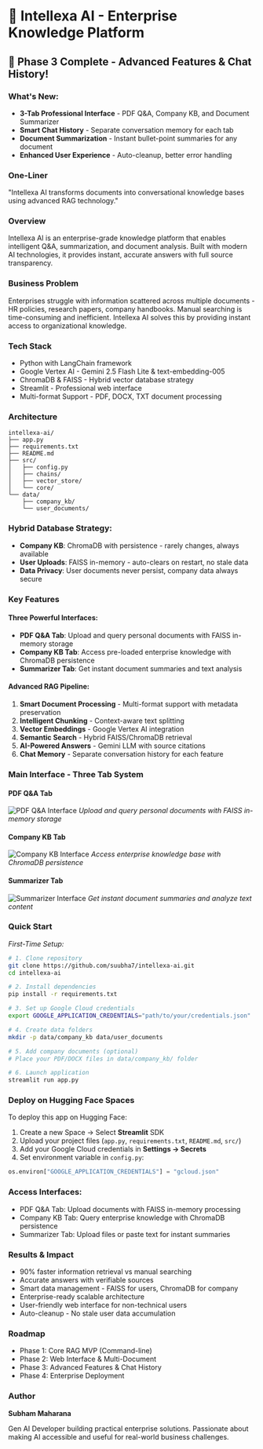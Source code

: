 # 🧠 Intellexa AI - Enterprise Knowledge Platform

## 🚀 Phase 3 Complete - Advanced Features & Chat History!

### What's New:
- **3-Tab Professional Interface** - PDF Q&A, Company KB, and Document Summarizer
- **Smart Chat History** - Separate conversation memory for each tab
- **Document Summarization** - Instant bullet-point summaries for any document
- **Enhanced User Experience** - Auto-cleanup, better error handling

### One-Liner
"Intellexa AI transforms documents into conversational knowledge bases using advanced RAG technology."

### Overview
Intellexa AI is an enterprise-grade knowledge platform that enables intelligent Q&A, summarization, and document analysis. Built with modern AI technologies, it provides instant, accurate answers with full source transparency.

### Business Problem
Enterprises struggle with information scattered across multiple documents - HR policies, research papers, company handbooks. Manual searching is time-consuming and inefficient. Intellexa AI solves this by providing instant access to organizational knowledge.

### Tech Stack
* Python with LangChain framework
* Google Vertex AI - Gemini 2.5 Flash Lite & text-embedding-005
* ChromaDB & FAISS - Hybrid vector database strategy
* Streamlit - Professional web interface
* Multi-format Support - PDF, DOCX, TXT document processing


### Architecture
```text
intellexa-ai/
├── app.py
├── requirements.txt
├── README.md
├── src/
│   ├── config.py
│   ├── chains/
│   ├── vector_store/
│   └── core/
└── data/
    ├── company_kb/
    └── user_documents/
```

### **Hybrid Database Strategy:**
- **Company KB**: ChromaDB with persistence - rarely changes, always available
- **User Uploads**: FAISS in-memory - auto-clears on restart, no stale data
- **Data Privacy**: User documents never persist, company data always secure

### Key Features

#### Three Powerful Interfaces:
- **PDF Q&A Tab**: Upload and query personal documents with FAISS in-memory storage
- **Company KB Tab**: Access pre-loaded enterprise knowledge with ChromaDB persistence
- **Summarizer Tab**: Get instant document summaries and text analysis

#### Advanced RAG Pipeline:
1. **Smart Document Processing** - Multi-format support with metadata preservation
2. **Intelligent Chunking** - Context-aware text splitting
3. **Vector Embeddings** - Google Vertex AI integration
4. **Semantic Search** - Hybrid FAISS/ChromaDB retrieval
5. **AI-Powered Answers** - Gemini LLM with source citations
6. **Chat Memory** - Separate conversation history for each feature

### Main Interface - Three Tab System

#### PDF Q&A Tab
![PDF Q&A Interface](images/PDF_QA.png)
*Upload and query personal documents with FAISS in-memory storage*

#### Company KB Tab
![Company KB Interface](images/Company_kb.png)
*Access enterprise knowledge base with ChromaDB persistence*

#### Summarizer Tab
![Summarizer Interface](images/Summarizer_tab.png)
*Get instant document summaries and analyze text content*

### Quick Start

*First-Time Setup:*
```bash
# 1. Clone repository
git clone https://github.com/suubha7/intellexa-ai.git
cd intellexa-ai

# 2. Install dependencies
pip install -r requirements.txt

# 3. Set up Google Cloud credentials
export GOOGLE_APPLICATION_CREDENTIALS="path/to/your/credentials.json"

# 4. Create data folders
mkdir -p data/company_kb data/user_documents

# 5. Add company documents (optional)
# Place your PDF/DOCX files in data/company_kb/ folder

# 6. Launch application
streamlit run app.py
```

### Deploy on Hugging Face Spaces

To deploy this app on Hugging Face:

1. Create a new Space → Select **Streamlit** SDK
2. Upload your project files (`app.py`, `requirements.txt`, `README.md`, `src/`)
3. Add your Google Cloud credentials in **Settings → Secrets**
4. Set environment variable in `config.py`:
```python
os.environ["GOOGLE_APPLICATION_CREDENTIALS"] = "gcloud.json"
```

### Access Interfaces:
* PDF Q&A Tab: Upload documents with FAISS in-memory processing
* Company KB Tab: Query enterprise knowledge with ChromaDB persistence
* Summarizer Tab: Upload files or paste text for instant summaries

### Results & Impact

* 90% faster information retrieval vs manual searching
* Accurate answers with verifiable sources
* Smart data management - FAISS for users, ChromaDB for company
* Enterprise-ready scalable architecture
* User-friendly web interface for non-technical users
* Auto-cleanup - No stale user data accumulation

### Roadmap
* Phase 1: Core RAG MVP (Command-line)
* Phase 2: Web Interface & Multi-Document
* Phase 3: Advanced Features & Chat History
* Phase 4: Enterprise Deployment 

###  Author

**Subham Maharana**

Gen AI Developer building practical enterprise solutions. Passionate about making AI accessible and useful for real-world business challenges.
